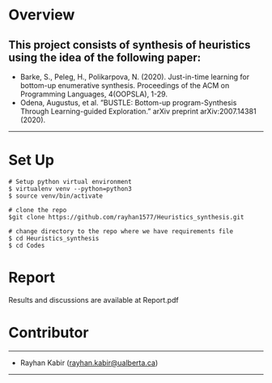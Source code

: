 # Overview
**This project consists of synthesis of heuristics using the idea of the following paper:**
---
- Barke, S., Peleg, H., Polikarpova, N. (2020). Just-in-time learning for bottom-up enumerative synthesis. Proceedings of the ACM on Programming Languages, 4(OOPSLA), 1-29.
- Odena, Augustus, et al. ”BUSTLE: Bottom-up program-Synthesis Through Learning-guided Exploration.” arXiv
preprint arXiv:2007.14381 (2020).

---


# Set Up
```
# Setup python virtual environment
$ virtualenv venv --python=python3
$ source venv/bin/activate

# clone the repo
$git clone https://github.com/rayhan1577/Heuristics_synthesis.git

# change directory to the repo where we have requirements file
$ cd Heuristics_synthesis
$ cd Codes

```


# Report

Results and discussions are available at Report.pdf


# Contributor
---
- Rayhan Kabir (rayhan.kabir@ualberta.ca)
---
